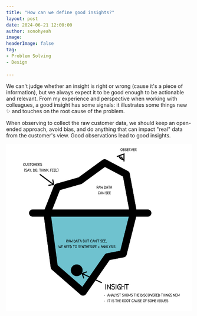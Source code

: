 ```yaml
---
title: "How can we define good insights?"
layout: post
date: 2024-06-21 12:00:00
author: sonohyeah
image: 
headerImage: false
tag:
- Problem Solving
- Design

---
```


We can't judge whether an insight is right or wrong (cause it's a piece of information), but we always expect it to be good enough to be actionable and relevant. From my experience and perspective when working with colleagues, a good insight has some signals: it illustrates some things new ✨ and touches on the root cause of the problem.

When observing to collect the raw customer data, we should keep an open-ended approach, avoid bias, and do anything that can impact "real" data from the customer's view. Good observations lead to good insights.

![How can we define good insights?](/assets/img/micro/2024-06-21/good-insights.png)